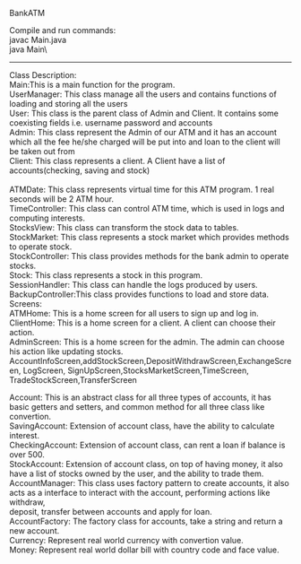 BankATM

Compile and run commands:\
javac Main.java\
java Main\
**************************************
Class Description:\
Main:This is a main function for the program.\
UserManager: This class manage all the users and contains functions of loading and storing all the users\
User: This class is the parent class of Admin and Client. It contains some coexisting fields         i.e. username password and accounts\
Admin: This class represent the Admin of our ATM and it has an account which all the fee he/she charged will be put into and loan to the client will be taken out from\
Client: This class represents a client. A Client have a list of accounts(checking, saving and stock)\
\
ATMDate: This class represents virtual time for this ATM program. 1 real seconds will be 2 ATM hour.\
TimeController: This class can control ATM time, which is used in logs and computing interests.\
StocksView: This class can transform the stock data to tables.\
StockMarket: This class represents a stock market which provides methods to operate stock.\
StockController: This class provides methods for the bank admin to operate stocks.\
Stock: This class represents a stock in this program.\
SessionHandler: This class can handle the logs produced by users.\
BackupController:This class provides  functions to load and store data.\
Screens:\
ATMHome: This is a home screen for all users to sign up and log in.\
ClientHome: This is a home screen for a client. A client can choose their action.\
AdminScreen: This is a home screen for the admin. The admin can choose his action like updating stocks.\
AccountInfoScreen,addStockScreen,DepositWithdrawScreen,ExchangeScreen, LogScreen, SignUpScreen,StocksMarketScreen,TimeScreen,\
TradeStockScreen,TransferScreen 

Account: This is an abstract class for all three types of accounts, it has basic getters and setters, and common method for all three class like convertion.\
SavingAccount: Extension of account class, have the ability to calculate interest.\
CheckingAccount: Extension of account class, can rent a loan if balance is over 500.\
StockAccount: Extension of account class, on top of having money, it also have a list of stocks owned by the user, and the ability to trade them.\
AccountManager: This class uses factory pattern to create accounts, it also acts as a interface to interact with the account, performing actions like withdraw,\
 deposit, transfer between accounts and apply for loan.\
AccountFactory: The factory class for accounts, take a string and return a new account.\
Currency: Represent real world currency with convertion value.\
Money: Represent real world dollar bill with country code and face value.

